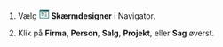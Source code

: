 <!-- markdownlint-disable-file MD041 -->
1. Vælg ![ikon][img1] **Skærmdesigner** i Navigator.

2. Klik på **Firma**, **Person**, **Salg**, **Projekt**, eller **Sag** øverst.

<!-- Referenced images -->
[img1]: ../../../../../../common/icons/nav-admin-confscreen-active.png
